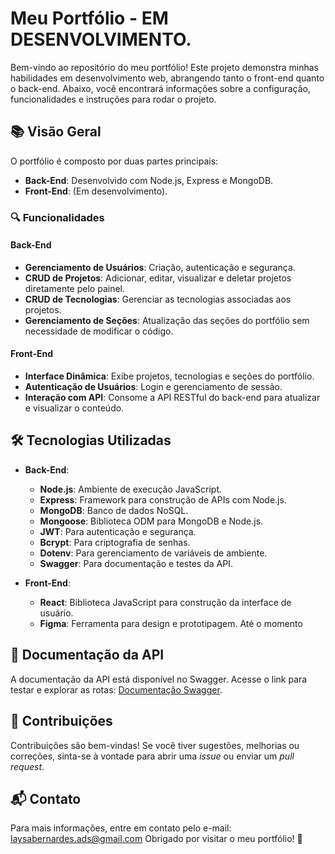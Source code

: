 # Meu Portfólio - EM DESENVOLVIMENTO.

Bem-vindo ao repositório do meu portfólio! Este projeto demonstra minhas habilidades em desenvolvimento web, abrangendo tanto o front-end quanto o back-end. Abaixo, você encontrará informações sobre a configuração, funcionalidades e instruções para rodar o projeto.

## 📚 Visão Geral
O portfólio é composto por duas partes principais:
- **Back-End**: Desenvolvido com Node.js, Express e MongoDB.
- **Front-End**: (Em desenvolvimento).

### 🔍 Funcionalidades
#### Back-End
- **Gerenciamento de Usuários**: Criação, autenticação e segurança.
- **CRUD de Projetos**: Adicionar, editar, visualizar e deletar projetos diretamente pelo painel.
- **CRUD de Tecnologias**: Gerenciar as tecnologias associadas aos projetos.
- **Gerenciamento de Seções**: Atualização das seções do portfólio sem necessidade de modificar o código.

#### Front-End
- **Interface Dinâmica**: Exibe projetos, tecnologias e seções do portfólio.
- **Autenticação de Usuários**: Login e gerenciamento de sessão.
- **Interação com API**: Consome a API RESTful do back-end para atualizar e visualizar o conteúdo.

## 🛠️ Tecnologias Utilizadas
- **Back-End**:
  - **Node.js**: Ambiente de execução JavaScript.
  - **Express**: Framework para construção de APIs com Node.js.
  - **MongoDB**: Banco de dados NoSQL.
  - **Mongoose**: Biblioteca ODM para MongoDB e Node.js.
  - **JWT**: Para autenticação e segurança.
  - **Bcrypt**: Para criptografia de senhas.
  - **Dotenv**: Para gerenciamento de variáveis de ambiente.
  - **Swagger**: Para documentação e testes da API.

- **Front-End**:
  - **React**: Biblioteca JavaScript para construção da interface de usuário.
  - **Figma**: Ferramenta para design e prototipagem.
  Até o momento


## 📄 Documentação da API
A documentação da API está disponível no Swagger. Acesse o link para testar e explorar as rotas: [Documentação Swagger](https://portfolio-37lf.onrender.com/doc/).

## 🌟 Contribuições
Contribuições são bem-vindas! Se você tiver sugestões, melhorias ou correções, sinta-se à vontade para abrir uma *issue* ou enviar um *pull request*.

## 📬 Contato
Para mais informações, entre em contato pelo e-mail: laysabernardes.ads@gmail.com
Obrigado por visitar o meu portfólio! 🚀
